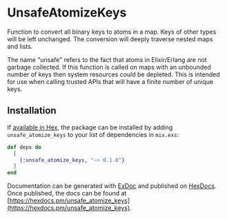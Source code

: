 # UnsafeAtomizeKeys

Function to convert all binary keys to atoms in a map. Keys of other types will be left unchanged.
The conversion will deeply traverse nested maps and lists.

The name "unsafe" refers to the fact that atoms in Elixir/Erlang are not garbage collected. If
this function is called on maps with an unbounded number of keys then system resources could be
depleted. This is intended for use when calling trusted APIs that will have a finite number of
unique keys.

## Installation

If [available in Hex](https://hex.pm/docs/publish), the package can be installed
by adding `unsafe_atomize_keys` to your list of dependencies in `mix.exs`:

```elixir
def deps do
  [
    {:unsafe_atomize_keys, "~> 0.1.0"}
  ]
end
```

Documentation can be generated with [ExDoc](https://github.com/elixir-lang/ex_doc)
and published on [HexDocs](https://hexdocs.pm). Once published, the docs can
be found at [https://hexdocs.pm/unsafe_atomize_keys](https://hexdocs.pm/unsafe_atomize_keys).
